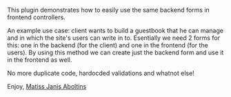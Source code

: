 This plugin demonstrates how to easily use the same backend forms in frontend controllers.

An example use case: client wants to build a guestbook that he can manage and in which the site's users can write in to. Esentially we need 2 forms for this: one in the backend (for the client) and one in the frontend (for the users). By using this method we can create just the backend form and use it in the frontend as well.

No more duplicate code, hardocded validations and whatnot else!

Enjoy,
[Matiss Janis Aboltins](http://mja.lv/)
